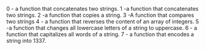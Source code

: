 0 - a function that concatenates two strings.
1 -a function that concatenates two strings.
2 -a function that copies a string.
3 -A function that compares two strings
4 - a function that reverses the content of an array of integers.
5 -a function that changes all lowercase letters of a string to uppercase.
6 - a function that capitalizes all words of a string.
7 - a function that encodes a string into 1337.
